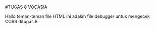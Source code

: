 #TUGAS 8 VOCASIA

Hallo teman-teman file HTML ini adalah file debugger untuk mengecek CORS ditugas 8
